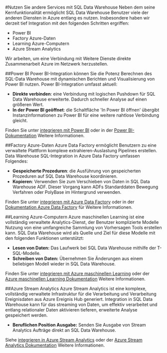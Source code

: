 <properties
   pageTitle="Integrierte Lösungen mit SQL Data Warehouse erstellen | Microsoft Azure"
   description="Tools und Partner mit Lösungen, die mit SQL Data Warehouse integriert werden soll. "
   services="sql-data-warehouse"
   documentationCenter="NA"
   authors="lodipalm"
   manager="barbkess"
   editor=""/>

<tags
   ms.service="sql-data-warehouse"
   ms.devlang="NA"
   ms.topic="article"
   ms.tgt_pltfrm="NA"
   ms.workload="data-services"
   ms.date="05/31/2016"
   ms.author="lodipalm;barbkess;sonyama"/>

#<a name="leverage-other-services-with-sql-data-warehouse"></a>Nutzen Sie andere Services mit SQL Data Warehouse
Neben dem seine Kernfunktionalität ermöglicht SQL Data Warehouse Benutzer viele der anderen Diensten in Azure entlang es nutzen.  Insbesondere haben wir derzeit tief Integration mit den folgenden Schritten ergriffen:

+ Power BI
+ Factory Azure-Daten
+ Learning Azure-Computern
+ Azure Stream Analytics

Wir arbeiten, um eine Verbindung mit Weitere Dienste direkte Zusammenarbeit Azure im Netzwerk herzustellen.

##<a name="power-bi"></a>Power BI
Power BI-Integration können Sie die Potenz Berechnen des SQL-Data Warehouse mit dynamischen Berichten und Visualisierung von Power BI nutzen. Power BI-Integration umfasst aktuell:

+ **Direkte verbinden**: eine Verbindung mit logischen Pushdown für SQL Data Warehouse erweiterte.  Dadurch schneller Analyse auf einen größeren Wert.
+ **In der Power BI geöffnet**: die Schaltfläche 'In Power BI öffnen' übergibt Instanzinformationen zu Power BI für eine weitere nahtlose Verbindung gleicht.

Finden Sie unter [integrieren mit Power BI](./sql-data-warehouse-integrate-power-bi.md) oder in der [Power BI-Dokumentation](http://blogs.msdn.com/b/powerbi/archive/2015/06/24/exploring-azure-sql-data-warehouse-with-power-bi.aspx) Weitere Informationen.

##<a name="azure-data-factory"></a>Factory Azure-Daten
Azure Data Factory ermöglicht Benutzern zu eine verwaltete Plattform komplexe extrahieren-Auslastung Pipelines erstellen.  Data Warehouse SQL-Integration in Azure Data Factory umfassen Folgendes:

+ **Gespeicherte Prozeduren**: die Ausführung von gespeicherten Prozeduren auf SQL Data Warehouse koordinieren.
+ **Kopieren**: Verwenden Sie zum Verschieben von Daten in SQL Data Warehouse ADF.  Dieser Vorgang kann ADFs Standarddaten Bewegung Verfahren oder PolyBase im Hintergrund verwenden. 

Finden Sie unter [integrieren mit Azure Data Factory](./sql-data-warehouse-integrate-azure-data-factory.md) oder in der [Dokumentation Azure Data Factory](https://azure.microsoft.com/documentation/services/data-factory/) für Weitere Informationen.

##<a name="azure-machine-learning"></a>Learning Azure-Computern
Azure maschinellen Learning ist eine vollständig verwaltete Analytics-Dienst, der Benutzer komplizierte Modelle Nutzung von eine umfangreiche Sammlung von Vorhersagen Tools erstellen kann.  SQL Data Warehouse wird als Quelle und Ziel für diese Modelle mit den folgenden Funktionen unterstützt:

+ **Lesen von Daten:** Das Laufwerk bei SQL Data Warehouse mithilfe der T-SQL-Modelle.
+ **Schreiben von Daten:** Übernehmen Sie Änderungen aus einem beliebigen Modell wieder in SQL Data Warehouse.

Finden Sie unter [integrieren mit Azure maschinellen Learning](./sql-data-warehouse-integrate-azure-machine-learning.md) oder der [Azure maschinellen Learning Dokumentation](https://azure.microsoft.com/services/machine-learning/) Weitere Informationen.

##<a name="azure-stream-analytics"></a>Azure Stream Analytics
Azure Stream Analytics ist eine komplexe, vollständig verwaltete Infrastruktur für die Verarbeitung und Verarbeitung Ereignisdaten aus Azure Ereignis Hub generiert.  Integration in SQL Data Warehouse kann für das streaming von Daten, um effektiv verarbeitet und entlang relationaler Daten aktivieren tieferen, erweiterte Analyse gespeichert werden.  

+ **Beruflichen Position Ausgabe:** Senden Sie Ausgabe von Stream Analytics Aufträge direkt an SQL Data Warehouse.

Siehe [integrieren in Azure Stream Analytics](./sql-data-warehouse-integrate-azure-stream-analytics.md) oder der [Azure Stream Analytics Dokumentation](https://azure.microsoft.com/documentation/services/stream-analytics/) Weitere Informationen.

<!--Image references-->

<!--Article references-->
[development overview]: sql-data-warehouse-overview-develop/

[Azure Data Factory]: sql-data-warehouse-integrate-azure-data-factory.md
[Azure Machine Learning]: sql-data-warehouse-integrate-azure-machine-learning.md
[Azure Stream Analytics]: sql-data-warehouse-integrate-azure-stream-analytics.md
[Power BI]: sql-data-warehouse-integrate-power-bi.md
[Partners]: sql-data-warehouse-partner-business-intelligence.md

<!--MSDN references-->

<!--Other Web references-->

